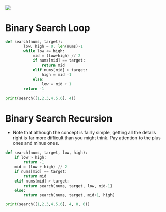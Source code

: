 ![](https://www.computerhope.com/jargon/b/binary-search.jpg)

# Binary Search Loop

```python
def search(nums, target):
        low, high = 0, len(nums)-1
        while low <= high:
            mid = (low+high) // 2
            if nums[mid] == target:
                return mid
            elif nums[mid] > target:
                high = mid -1
            else:
                low = mid + 1
        return -1

print(search([1,2,3,4,5,6], 4))
```

# Binary Search Recursion

- Note that although the concept is fairly simple, getting all the details right is far more difficult than you might think. Pay attention to the plus ones and minus ones.

```python
def search(nums, target, low, high):
	if low > high:
		return -1
	mid = (low + high) // 2
	if nums[mid] == target:
		return mid
	elif nums[mid] > target:
		return search(nums, target, low, mid-1)
	else:
		return search(nums, target, mid+1, high)

print(search([1,2,3,4,5,6], 4, 0, 6))
```  
